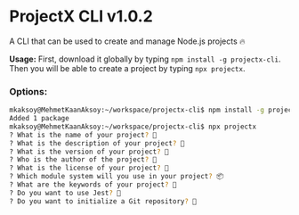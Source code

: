 # ProjectX CLI v1.0.2

A CLI that can be used to create and manage Node.js projects 🔥

**Usage:** First, download it globally by typing `npm install -g projectx-cli`. Then you will be able to create a project by typing `npx projectx`.

### Options:

```bash
mkaksoy@MehmetKaanAksoy:~/workspace/projectx-cli$ npm install -g projectx
Added 1 package
mkaksoy@MehmetKaanAksoy:~/workspace/projectx-cli$ npx projectx
? What is the name of your project? 🎉
? What is the description of your project? 📝
? What is the version of your project? 🔢
? Who is the author of the project? 👤
? What is the license of your project? 📜
? Which module system will you use in your project? 📦
? What are the keywords of your project? 🔑
? Do you want to use Jest? 🤔
? Do you want to initialize a Git repository? 🚀

```
